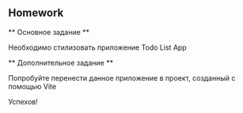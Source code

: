 ## Homework

** Основное задание **

Необходимо стилизовать приложение Todo List App

** Дополнительное задание **

Попробуйте перенести данное приложение в проект, созданный с помощью Vite

Успехов!
